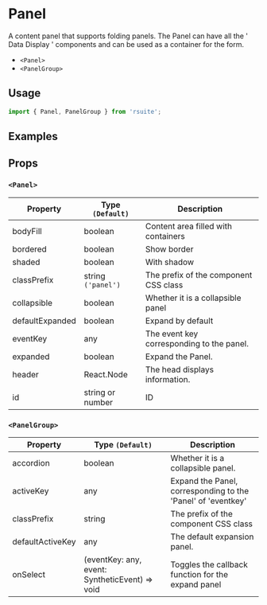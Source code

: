 # Panel

A content panel that supports folding panels. The Panel can have all the ' Data Display ' components and can be used as a container for the form.

- `<Panel>`
- `<PanelGroup>`

## Usage

```js
import { Panel, PanelGroup } from 'rsuite';
```

## Examples

<!--{demo}-->

## Props

### `<Panel>`

| Property        | Type `(Default)`   | Description                               |
| --------------- | ------------------ | ----------------------------------------- |
| bodyFill        | boolean            | Content area filled with containers       |
| bordered        | boolean            | Show border                               |
| shaded          | boolean            | With shadow                               |
| classPrefix     | string `('panel')` | The prefix of the component CSS class     |
| collapsible     | boolean            | Whether it is a collapsible panel         |
| defaultExpanded | boolean            | Expand by default                         |
| eventKey        | any                | The event key corresponding to the panel. |
| expanded        | boolean            | Expand the Panel.                         |
| header          | React.Node         | The head displays information.            |
| id              | string or number   | ID                                        |

### `<PanelGroup>`

| Property         | Type `(Default)`                               | Description                                                  |
| ---------------- | ---------------------------------------------- | ------------------------------------------------------------ |
| accordion        | boolean                                        | Whether it is a collapsible panel.                           |
| activeKey        | any                                            | Expand the Panel, corresponding to the 'Panel' of 'eventkey' |
| classPrefix      | string                                         | The prefix of the component CSS class                        |
| defaultActiveKey | any                                            | The default expansion panel.                                 |
| onSelect         | (eventKey: any, event: SyntheticEvent) => void | Toggles the callback function for the expand panel           |

